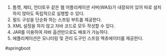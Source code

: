 1. 톰켓, 제티, 언더토우 같은 웹 어플리케이션 서버(WAS)가 내장되어 있어 따로 설치하지 않아도 독립적으로 실행할 수 있다.
2. 필드 구성을 단순화 하는 스프링 부트를 제공한다.
3. XML 설정을 하지 않고 자바 코드로 모두 작성할 수 있다.
4. JAR를 이용하여 자바 옵션만으로도 배포가 가능하다.
5. 애플리케이션은 모니터링 및 관리 도구인 스프링 엑츄에이터를 제공한다.

#springboot
